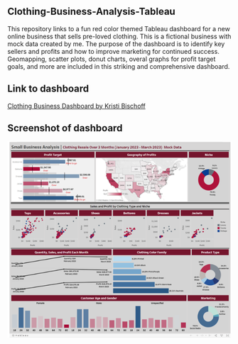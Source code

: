 ## Clothing-Business-Analysis-Tableau
This repository links to a fun red color themed Tableau dashboard for a new online business that sells pre-loved clothing. This is a fictional business with mock data created by me. The purpose of the dashboard is to identify key sellers and profits and how to improve marketing for continued success. Geomapping, scatter plots, donut charts, overal graphs for profit target goals, and more are included in this striking and comprehensive dashboard.

## Link to dashboard
[Clothing Business Dashboard by Kristi Bischoff](https://public.tableau.com/app/profile/kristi.bischoff/viz/SmallBusinessAnalysis_16826693039690/Dashboard1)

## Screenshot of dashboard

![ClothingBusiness_dashboard](Clothing_dashboard.png)

